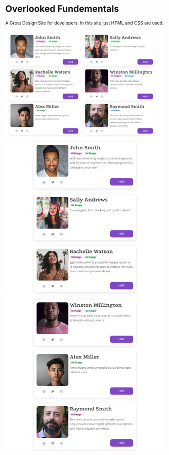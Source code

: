 # Overlooked Fundementals

A Great Design Site for developers. In this site just HTML and CSS are used.

![Design](the-design.jpg)
![Alt text](image.png)
![Alt text](image-1.png)
